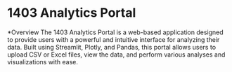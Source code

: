 # 1403 Analytics Portal

*Overview
The 1403 Analytics Portal is a web-based application designed to provide users with a powerful and intuitive interface for analyzing their data. Built using Streamlit, Plotly, and Pandas, this portal allows users to upload CSV or Excel files, view the data, and perform various analyses and visualizations with ease.